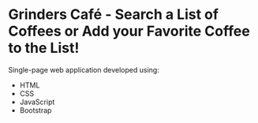 # Grinders Café - Search a List of Coffees or Add your Favorite Coffee to the List!

Single-page web application developed using:
- HTML
- CSS
- JavaScript
- Bootstrap
